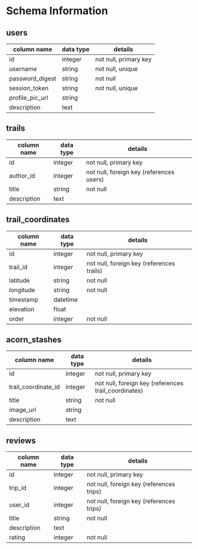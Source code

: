 # Schema Information

## users
column name     | data type | details
----------------|-----------|-----------------------
id              | integer   | not null, primary key
username        | string    | not null, unique
password_digest | string    | not null
session_token   | string    | not null, unique
profile_pic_url | string    |
description     | text      |

## trails
column name | data type | details
------------|-----------|-----------------------
id          | integer   | not null, primary key
author_id   | integer   | not null, foreign key (references users)
title       | string    | not null
description | text      |

## trail_coordinates
column name | data type | details
------------|-----------|-----------------------
id          | integer   | not null, primary key
trail_id    | integer   | not null, foreign key (references trails)
latitude    | string    | not null
longitude   | string    | not null
timestamp   | datetime  |
elevation   | float     |
order       | integer   | not null

## acorn_stashes
column name          | data type | details
---------------------|-----------|-----------------------
id                   | integer   | not null, primary key
trail_coordinate_id  | integer   | not null, foreign key (references trail_coordinates)
title                | string    | not null
image_url            | string    |
description          | text      |

## reviews
column name | data type | details
------------|-----------|-----------------------
id          | integer   | not null, primary key
trip_id     | integer   | not null, foreign key (references trips)
user_id     | integer   | not null, foreign key (references trips)
title       | string    | not null
description | text      |
rating      | integer   | not null
